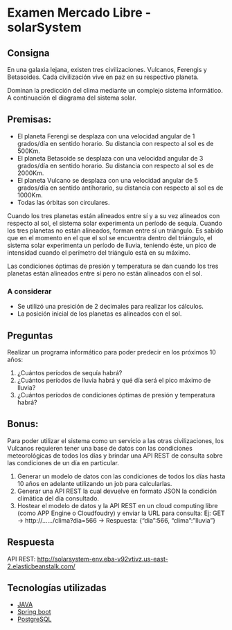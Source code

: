 # Examen Mercado Libre - solarSystem


## Consigna
En una galaxia lejana, existen tres civilizaciones. Vulcanos, Ferengis y Betasoides. Cada civilización vive en paz en su respectivo planeta.

Dominan la predicción del clima mediante un complejo sistema informático. A continuación el diagrama del sistema solar.

## Premisas:

* El planeta Ferengi se desplaza con una velocidad angular de 1 grados/día en sentido horario. Su distancia con respecto al sol es de 500Km.
* El planeta Betasoide se desplaza con una velocidad angular de 3 grados/día en sentido horario. Su distancia con respecto al sol es de 2000Km.
* El planeta Vulcano se desplaza con una velocidad angular de 5 grados/día en sentido anti­horario, su distancia con respecto al sol es de 1000Km.
* Todas las órbitas son circulares.

Cuando los tres planetas están alineados entre sí y a su vez alineados con respecto al sol, el sistema solar experimenta un período de sequía. Cuando los tres planetas no están alineados, forman entre sí un triángulo. Es sabido que en el momento en el que el sol se encuentra dentro del triángulo, el sistema solar experimenta un período de lluvia, teniendo éste, un pico de intensidad cuando el perímetro del triángulo está en su máximo.

Las condiciones óptimas de presión y temperatura se dan cuando los tres planetas están alineados entre sí pero no están alineados con el sol.

### A considerar
* Se utilizó una presición de 2 decimales para realizar los cálculos.
* La posición inicial de los planetas es alineados con el sol.

## Preguntas
Realizar un programa informático para poder predecir en los próximos 10 años:

1. ¿Cuántos períodos de sequía habrá?
2. ¿Cuántos períodos de lluvia habrá y qué día será el pico máximo de lluvia?
3. ¿Cuántos períodos de condiciones óptimas de presión y temperatura habrá?


## Bonus:
Para poder utilizar el sistema como un servicio a las otras civilizaciones, los Vulcanos requieren tener una base de datos con las condiciones meteorológicas de todos los días y brindar una API REST de consulta sobre las condiciones de un día en particular.

1. Generar un modelo de datos con las condiciones de todos los días hasta 10 años en adelante utilizando un job para calcularlas.
2. Generar una API REST la cual devuelve en formato JSON la condición climática del día consultado.
3. Hostear el modelo de datos y la API REST en un cloud computing libre (como APP Engine o Cloudfoudry) y enviar la URL para consulta: Ej: GET → http://....../clima?dia=566 → Respuesta: {“dia”:566, “clima”:”lluvia”}

## Respuesta

API REST:
http://solarsystem-env.eba-v92vtivz.us-east-2.elasticbeanstalk.com/

## Tecnologías utilizadas

* [JAVA](https://www.java.com/)
* [Spring boot](https://spring.io/projects/spring-boot)
* [PostgreSQL](https://www.postgresql.org/)
